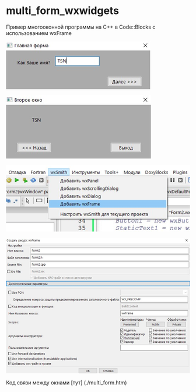 # multi_form_wxwidgets
Пример многооконной программы на С++ в Code::Blocks с использованием wxFrame

![Screenshot](screenshot1.jpg)

![Screenshot](screenshot2.jpg)

![Screenshot](screenshot3.jpg)

![Screenshot](screenshot4.jpg)

Код связи между окнами [тут] (./multi_form.htm)
